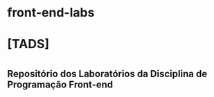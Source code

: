 # front-end-labs
<h1>[TADS]<h1>
<h2>Repositório dos Laboratórios da Disciplina de Programação Front-end</h2>


